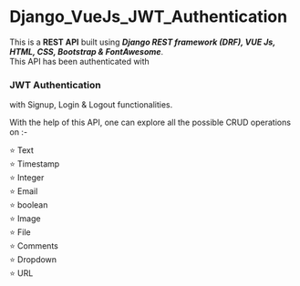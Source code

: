 # Django_VueJs_JWT_Authentication


This is a <b>REST API</b> built using <b><i>Django REST framework (DRF), VUE Js, HTML, CSS, Bootstrap & FontAwesome</i></b>.  
This API has been authenticated with<b><h3>JWT Authentication</h3></b>with Signup, Login & Logout functionalities.   

With the help of this API, one can explore all the possible CRUD operations on :-

⭐ Text   
⭐ Timestamp   
⭐ Integer  
⭐ Email  
⭐ boolean  
⭐ Image   
⭐ File    
⭐ Comments  
⭐ Dropdown    
⭐ URL   



